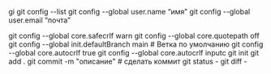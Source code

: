 gi
git config --list
git config --global user.name “имя”
git config --global user.email “почта”


git config --global core.safecrlf warn
git config --global core.quotepath off
git config --global init.defaultBranch main # Ветка по умолчанию
git config --global core.autocrlf true
git config --global core.autocrlf inputc
git init
git add .
git commit -m "описание" # сделать коммит
git status -
git diff -
